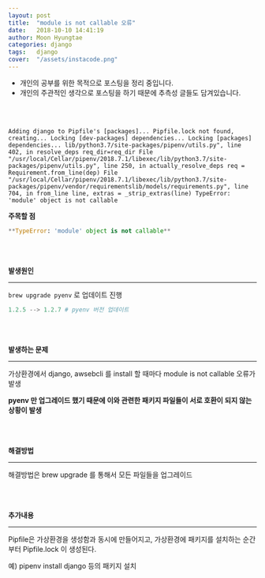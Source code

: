 ```yaml
---
layout: post
title:  "module is not callable 오류"
date:   2018-10-10 14:41:19
author: Moon Hyungtae
categories: django
tags:	django
cover:  "/assets/instacode.png"
---
```


- 개인의 공부를 위한 목적으로 포스팅을 정리 중입니다.
- 개인의 주관적인 생각으로 포스팅을 하기 때문에 추측성 글들도 담겨있습니다.

<br>
<br>

`Adding django to Pipfile's [packages]...
Pipfile.lock not found, creating...
Locking [dev-packages] dependencies...
Locking [packages] dependencies...
lib/python3.7/site-packages/pipenv/utils.py", line 402, in resolve_deps
    req_dir=req_dir
  File "/usr/local/Cellar/pipenv/2018.7.1/libexec/lib/python3.7/site-packages/pipenv/utils.py", line 250, in actually_resolve_deps
    req = Requirement.from_line(dep)
  File "/usr/local/Cellar/pipenv/2018.7.1/libexec/lib/python3.7/site-packages/pipenv/vendor/requirementslib/models/requirements.py", line 704, in from_line
    line, extras = _strip_extras(line)
TypeError: 'module' object is not callable`

**주목할 점**

```python
**TypeError: 'module' object is not callable**
```

<br>
<br>

**발생원인**

-------------------

`brew upgrade pyenv` 로 업데이트 진행

```python
1.2.5 --> 1.2.7 # pyenv 버전 업데이트
```

<br>
<br>

**발생하는 문제**

--------------------

가상환경에서 django, awsebcli 를 install 할 때마다 module is not callable 오류가 발생

**pyenv 만 업그레이드 했기 때문에 이와 관련한 패키지 파일들이 서로 호환이 되지 않는 상황이 발생**

<br>
<br>

**해결방법**

-----------------------

해결방법은 brew upgrade 를 통해서 모든 파일들을 업그레이드

<br>
<br>

**추가내용**

------------------------

Pipfile은 가상환경을 생성함과 동시에 만들어지고, 가상환경에 패키지를 설치하는 순간부터 Pipfile.lock 이 생성된다.

예) pipenv install django 등의 패키지 설치
